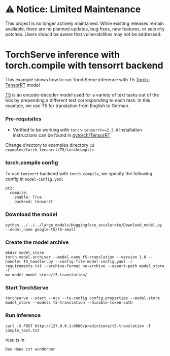 # ⚠️ Notice: Limited Maintenance

This project is no longer actively maintained. While existing releases remain available, there are no planned updates, bug fixes, new features, or security patches. Users should be aware that vulnerabilities may not be addressed.

# TorchServe inference with torch.compile with tensorrt backend

This example shows how to run TorchServe inference with T5 [Torch-TensorRT](https://github.com/pytorch/TensorRT) model



[T5](https://huggingface.co/docs/transformers/en/model_doc/t5#inference) is an encode-decoder model used for a variety of text tasks out of the box by prepending a different text corresponding to each task. In this example, we use T5 for translation from English to German.

### Pre-requisites

- Verified to be working with `torch-tensorrt==2.3.0`
Installation instructions can be found in [pytorch/TensorRT](https://github.com/pytorch/TensorRT)

Change directory to examples directory `cd examples/torch_tensorrt/T5/torchcompile`

### torch.compile config

To use `tensorrt` backend with `torch.compile`, we specify the following config in `model-config.yaml`

```
pt2:
  compile:
    enable: True
    backend: tensorrt
```

### Download the model

```
python ../../../large_models/Huggingface_accelerate/Download_model.py --model_name google-t5/t5-small
```

### Create the model archive
```
mkdir model_store
torch-model-archiver --model-name t5-translation --version 1.0 --handler T5_handler.py --config-file model-config.yaml -r requirements.txt --archive-format no-archive --export-path model_store -f
mv model model_store/t5-translation/.
```

### Start TorchServe

```
torchserve --start --ncs --ts-config config.properties --model-store model_store --models t5-translation --disable-token-auth
```

### Run Inference

```
curl -X POST http://127.0.0.1:8080/predictions/t5-translation -T sample_text.txt
```

results in

```
Das Haus ist wunderbar
```
